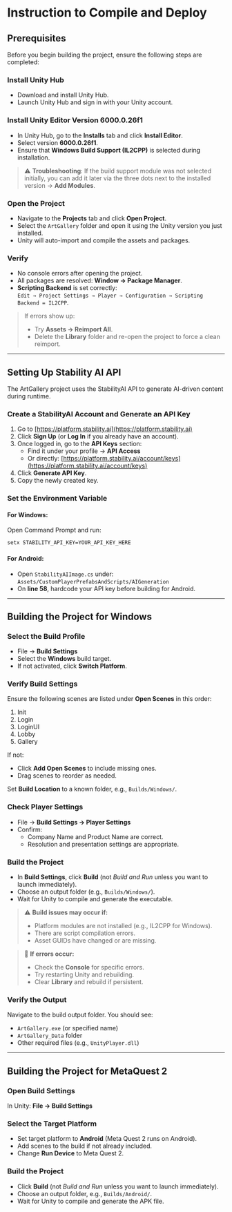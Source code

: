 # Instruction to Compile and Deploy

## Prerequisites

Before you begin building the project, ensure the following steps are completed:

### Install Unity Hub
- Download and install Unity Hub.
- Launch Unity Hub and sign in with your Unity account.

### Install Unity Editor Version 6000.0.26f1
- In Unity Hub, go to the **Installs** tab and click **Install Editor**.
- Select version **6000.0.26f1**.
- Ensure that **Windows Build Support (IL2CPP)** is selected during installation.

> ⚠️ **Troubleshooting**: If the build support module was not selected initially, you can add it later via the three dots next to the installed version → **Add Modules**.

### Open the Project
- Navigate to the **Projects** tab and click **Open Project**.
- Select the `ArtGallery` folder and open it using the Unity version you just installed.
- Unity will auto-import and compile the assets and packages.

### Verify
- No console errors after opening the project.
- All packages are resolved: **Window → Package Manager**.
- **Scripting Backend** is set correctly:  
  `Edit → Project Settings → Player → Configuration → Scripting Backend = IL2CPP`.

> If errors show up:
> - Try **Assets → Reimport All**.
> - Delete the **Library** folder and re-open the project to force a clean reimport.

---

## Setting Up Stability AI API

The ArtGallery project uses the StabilityAI API to generate AI-driven content during runtime.

### Create a StabilityAI Account and Generate an API Key
1. Go to [https://platform.stability.ai](https://platform.stability.ai)
2. Click **Sign Up** (or **Log In** if you already have an account).
3. Once logged in, go to the **API Keys** section:
   - Find it under your profile → **API Access**
   - Or directly: [https://platform.stability.ai/account/keys](https://platform.stability.ai/account/keys)
4. Click **Generate API Key**.
5. Copy the newly created key.

### Set the Environment Variable

#### For Windows:
Open Command Prompt and run:
```bash
setx STABILITY_API_KEY=YOUR_API_KEY_HERE
```

#### For Android:
- Open `StabilityAIImage.cs` under:
  `Assets/CustomPlayerPrefabsAndScripts/AIGeneration`
- On **line 58**, hardcode your API key before building for Android.

---

## Building the Project for Windows

### Select the Build Profile
- File → **Build Settings**
- Select the **Windows** build target.
- If not activated, click **Switch Platform**.

### Verify Build Settings
Ensure the following scenes are listed under **Open Scenes** in this order:
1. Init
2. Login
3. LoginUI
4. Lobby
5. Gallery

If not:
- Click **Add Open Scenes** to include missing ones.
- Drag scenes to reorder as needed.

Set **Build Location** to a known folder, e.g., `Builds/Windows/`.

### Check Player Settings
- File → **Build Settings → Player Settings**
- Confirm:
  - Company Name and Product Name are correct.
  - Resolution and presentation settings are appropriate.

### Build the Project
- In **Build Settings**, click **Build** (not *Build and Run* unless you want to launch immediately).
- Choose an output folder (e.g., `Builds/Windows/`).
- Wait for Unity to compile and generate the executable.

> ⚠️ **Build issues may occur if:**
> - Platform modules are not installed (e.g., IL2CPP for Windows).
> - There are script compilation errors.
> - Asset GUIDs have changed or are missing.

> 🧪 **If errors occur:**
> - Check the **Console** for specific errors.
> - Try restarting Unity and rebuilding.
> - Clear **Library** and rebuild if persistent.

### Verify the Output
Navigate to the build output folder. You should see:
- `ArtGallery.exe` (or specified name)
- `ArtGallery_Data` folder
- Other required files (e.g., `UnityPlayer.dll`)

---

## Building the Project for MetaQuest 2

### Open Build Settings
In Unity: **File → Build Settings**

### Select the Target Platform
- Set target platform to **Android** (Meta Quest 2 runs on Android).
- Add scenes to the build if not already included.
- Change **Run Device** to Meta Quest 2.

### Build the Project
- Click **Build** (not *Build and Run* unless you want to launch immediately).
- Choose an output folder, e.g., `Builds/Android/`.
- Wait for Unity to compile and generate the APK file.


